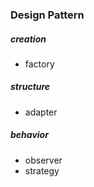 ### Design Pattern

##### creation

* factory

##### structure

* adapter

##### behavior

* observer
* strategy

